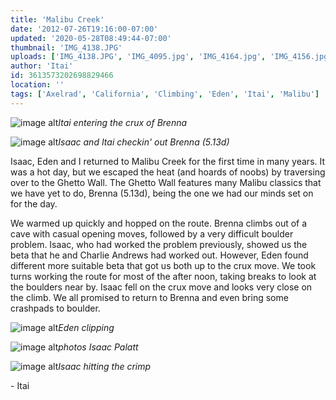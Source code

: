 ```yaml
---
title: 'Malibu Creek'
date: '2012-07-26T19:16:00-07:00'
updated: '2020-05-28T08:49:44-07:00'
thumbnail: 'IMG_4138.JPG'
uploads: ['IMG_4138.JPG', 'IMG_4095.jpg', 'IMG_4164.jpg', 'IMG_4156.jpg', 'IMG_4084.JPG']
author: 'Itai'
id: 3613573202698829466
location: ''
tags: ['Axelrad', 'California', 'Climbing', 'Eden', 'Itai', 'Malibu']
---
```


![image alt](uploads/IMG_4138.JPG)*Itai entering the crux of Brenna*

![image alt](uploads/IMG_4095.jpg)*Isaac and Itai checkin' out Brenna (5.13d)*

Isaac, Eden and I returned to Malibu Creek for the first time in many years. It was a hot day, but we escaped the heat (and hoards of noobs) by traversing over to the Ghetto Wall. The Ghetto Wall features many Malibu classics that we have yet to do, Brenna (5.13d), being the one we had our minds set on for the day.

We warmed up quickly and hopped on the route. Brenna climbs out of a cave with casual opening moves, followed by a very difficult boulder problem. Isaac, who had worked the problem previously, showed us the beta that he and Charlie Andrews had worked out. However, Eden found different more suitable beta that got us both up to the crux move. We took turns working the route for most of the after noon, taking breaks to look at the boulders near by. Isaac fell on the crux move and looks very close on the climb. We all promised to return to Brenna and even bring some crashpads to boulder.

![image alt](uploads/IMG_4164.jpg)*Eden clipping*

![image alt](uploads/IMG_4156.jpg)*photos Isaac Palatt*

![image alt](uploads/IMG_4084.JPG)*Isaac hitting the crimp*

\- Itai
